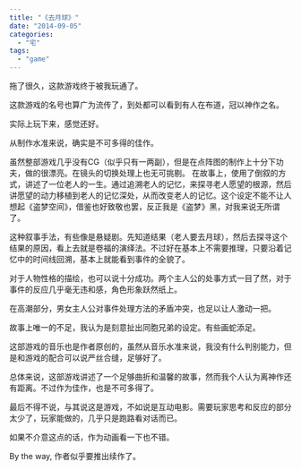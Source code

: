 ```yaml
---
title: "《去月球》"
date: "2014-09-05"
categories: 
  - "宅"
tags: 
  - "game"
---
```


拖了很久，这款游戏终于被我玩通了。

这款游戏的名号也算广为流传了，到处都可以看到有人在布道，冠以神作之名。

实际上玩下来，感觉还好。

从制作水准来说，确实是不可多得的佳作。

虽然整部游戏几乎没有CG（似乎只有一两副），但是在点阵图的制作上十分下功夫，做的很漂亮。在镜头的切换处理上也无可挑剔。 在故事上，使用了倒叙的方式，讲述了一位老人的一生。通过追溯老人的记忆，来探寻老人愿望的根源，然后讲愿望的动力移植到老人的记忆深处，从而改变老人的记忆。这个设定不能不让人想起《盗梦空间》，借鉴也好致敬也罢，反正我是《盗梦》黑，对我来说无所谓了。

这种叙事手法，有些像是悬疑剧。先知道结果（老人要去月球），然后去探寻这个结果的原因，看上去就是卷福的演绎法。不过好在基本上不需要推理，只要沿着记忆中的时间线回溯，基本上就能看到事件的全貌了。

对于人物性格的描绘，也可以说十分成功。两个主人公的处事方式一目了然，对于事件的反应几乎毫无违和感，角色形象跃然纸上。

在高潮部分，男女主人公对事件处理方法的矛盾冲突，也足以让人激动一把。

故事上唯一的不足，我认为是刻意扯出同胞兄弟的设定。有些画蛇添足。

这部游戏的音乐也是作者原创的，虽然从音乐水准来说，我没有什么判别能力，但是和游戏的配合可以说严丝合缝，足够好了。

总体来说，这部游戏讲述了一个足够曲折和温馨的故事，然而我个人认为离神作还有距离。不过作为佳作，也是不可多得了。

最后不得不说，与其说这是游戏，不如说是互动电影。需要玩家思考和反应的部分太少了，玩家能做的，几乎只是跑路看对话而已。

如果不介意这点的话，作为动画看一下也不错。

By the way, 作者似乎要推出续作了。
